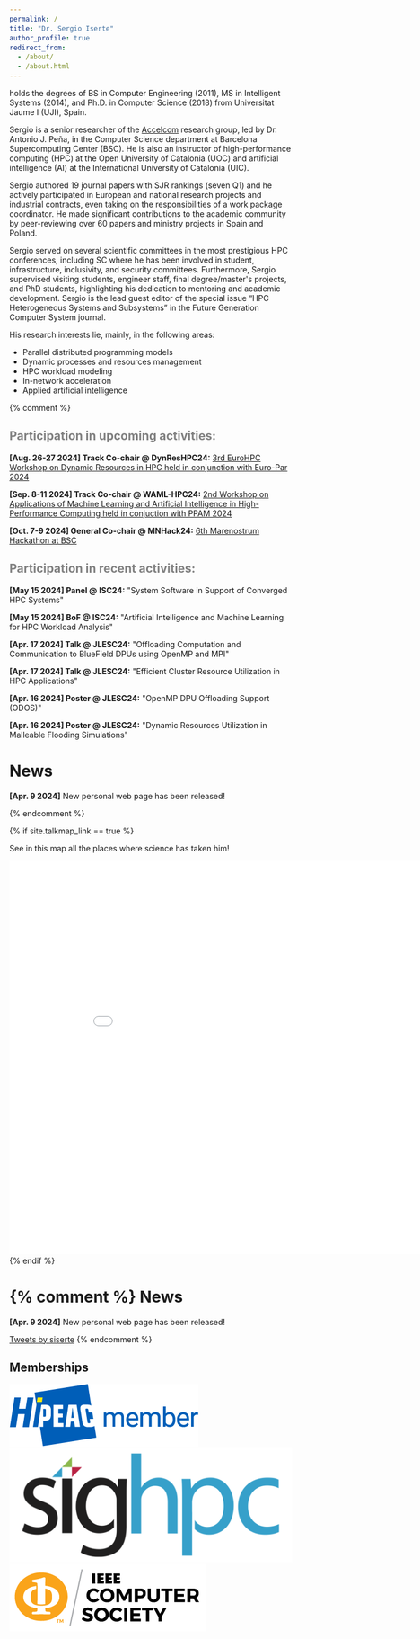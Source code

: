```yaml
---
permalink: /
title: "Dr. Sergio Iserte"
author_profile: true
redirect_from: 
  - /about/
  - /about.html
---
```


<p>holds the degrees of BS in Computer Engineering (2011), MS in Intelligent Systems (2014), and Ph.D. in Computer Science (2018) from Universitat Jaume I (UJI), Spain.</p>

<p>Sergio is a senior researcher of the <a href="https://www.bsc.es/discover-bsc/organisation/scientific-structure/accelerators-and-communications-hpc">Accelcom</a> research group, led by Dr. Antonio J. Peña, in the Computer Science department at Barcelona Supercomputing Center (BSC).
He is also an instructor of high-performance computing (HPC) at the Open University of Catalonia (UOC) and artificial intelligence (AI) at the International University of Catalonia (UIC).</p>

<p>Sergio authored 19 journal papers with SJR rankings (seven Q1) and he actively participated in European and national research projects and industrial contracts, even taking on the responsibilities of a work package coordinator. He made significant contributions to the academic community by peer-reviewing over 60 papers and ministry projects in Spain and Poland.</p> 

<p>Sergio served on several scientific committees in the most prestigious HPC conferences, including SC where he has been involved in student, infrastructure, inclusivity, and security committees. Furthermore, Sergio supervised visiting students, engineer staff, final degree/master's projects, and  PhD students, highlighting his dedication to mentoring and academic development. Sergio is the lead guest editor of the special issue “HPC Heterogeneous Systems and Subsystems” in the Future Generation Computer System journal.</p>

<p>His research interests lie, mainly, in the following areas:</p>
<ul>
<li>Parallel distributed programming models</li>
<li>Dynamic processes and resources management</li>
<li>HPC workload modeling</li>
<li>In-network acceleration</li>
<li>Applied artificial intelligence</li>
</ul>

{% comment %}
<h2 style="color:gray;">Participation in upcoming activities:</h2>
<p><strong>[Aug. 26-27 2024] Track Co-chair @ DynResHPC24:</strong> <a href="https://eventos.uc3m.es/112131/detail/3rd-eurohpc-workshop-on-dynamic-resources-in-hpc.html">3rd EuroHPC Workshop on Dynamic Resources in HPC held in conjunction with Euro-Par 2024</a></p>
<p><strong>[Sep. 8-11 2024] Track Co-chair @ WAML-HPC24:</strong> <a href="https://sites.google.com/uji.es/waml-hpc22/home">2nd  Workshop on Applications of
Machine Learning and Artificial Intelligence in High-Performance Computing held in conjuction with PPAM 2024</a></p>
<p><strong>[Oct. 7-9 2024] General Co-chair @ MNHack24:</strong> <a href="www.bsc.es/MNHack_24">6th Marenostrum Hackathon at BSC</a></p>

<h2 style="color:gray;">Participation in recent activities:</h2>

<p><strong>[May 15 2024] Panel @ ISC24:</strong> "System Software in Support of Converged HPC Systems"</p>
<p><strong>[May 15 2024] BoF @ ISC24:</strong> "Artificial Intelligence and Machine Learning for HPC Workload Analysis"</p>
<p><strong>[Apr. 17 2024] Talk @ JLESC24:</strong> "Offloading Computation and Communication to BlueField DPUs using OpenMP and MPI"</p>
<p><strong>[Apr. 17 2024] Talk @ JLESC24:</strong> "Efficient Cluster Resource Utilization in HPC Applications"</p>
<p><strong>[Apr. 16 2024] Poster @ JLESC24:</strong> "OpenMP DPU Offloading Support (ODOS)"</p>
<p><strong>[Apr. 16 2024] Poster @ JLESC24:</strong> "Dynamic Resources Utilization in Malleable Flooding Simulations"</p>

News
======
<p><strong>[Apr. 9 2024]</strong> New personal web page has been released!</p>
{% endcomment %}

{% if site.talkmap_link == true %}
<p>See in this map all the places where science has taken him!</p>
<iframe src="/talkmap/map.html" height="700" width="900" style="border:none;"></iframe>
{% endif %}

{% comment %}
News
======
<p><strong>[Apr. 9 2024]</strong> New personal web page has been released!</p>

<a class="twitter-timeline" href="https://twitter.com/siserte?ref_src=twsrc%5Etfw">Tweets by siserte</a> <script async src="https://platform.twitter.com/widgets.js" charset="utf-8"></script>
{% endcomment %}

<h2>Memberships</h2>
<div class="memberships-container">
  <a href="https://www.hipeac.net/" target="_blank" title="HiPEAC">
    <img src="images/hipeac.png" alt="HiPEAC Membership Logo" class="membership-logo">
  </a>
  <a href="https://www.sighpc.org/" target="_blank" title="SIGHPC">
    <img src="images/sighpc.png" alt="SIGHPC Membership Logo" class="membership-logo">
  </a>
  <a href="https://www.computer.org/" target="_blank" title="IEEE Computer Society">
    <img src="images/IEEE-CS.png" alt="IEEE-CS Membership Logo" class="membership-logo">
  </a>
</div>